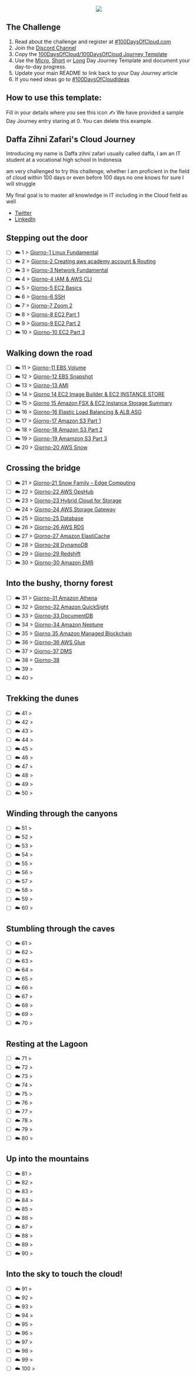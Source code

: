 <p align="center">
  <img src="banner.png">
</p>

## The Challenge
1. Read about the challenge and register at [#100DaysOfCloud.com](https://100DaysOfCloud.com)
2. Join the [Discord Channel](https://discord.gg/c6Db8nY)
3. Copy the [100DaysOfCloud/100DaysOfCloud Journey Template](https://github.com/100DaysOfCloud/100DaysOfCloud/generate)
4. Use the [Micro](Templates/000-DAY-ARTICLE-MICRO-TEMPLATE.md), [Short](Templates/001-DAY-ARTICLE-SHORT-TEMPLATE.md) or [Long](Templates/002-DAY-ARTICLE-LONG-TEMPLATE.md) Day Journey Template and document your day-to-day progress.
5. Update your main README to link back to your Day Journey article
4. If you need ideas go to [#100DaysOfCloudIdeas](https://github.com/100DaysOfCloud/100DaysOfCloudIdeas)

## How to use this template:
Fill in your details where you see this icon ✍️
We have provided a sample Day Journey entry staring at 0. You can delete this example.

## Daffa Zihni Zafari's Cloud Journey

Introducing my name is Daffa zihni zafari usually called daffa, I am an IT student at a vocational high school in Indonesia

 am very challenged to try this challenge, whether I am proficient in the field of cloud within 100 days or even before 100 days no one knows for sure I will struggle

My final goal is to master all knowledge in IT including in the Cloud field as well

- [ Twitter](https://twitter.com/panggilajadappa)
- [LinkedIn](inkedin.com/in/daffa-zihni-057258249/)

## Stepping out the door

- [ ] ☁️ 1 > [Giorno-1 Linux Fundamental ](Journey/001/Readme.md)
- [ ] ☁️ 2 > [Giorno-2 Creating aws academy account & Routing](Journey/002/Readme.md)
- [ ] ☁️ 3 > [Giorno-3 Network Fundamental  ](Journey/003/Readme.md)
- [ ] ☁️ 4 > [Giorno-4 IAM & AWS CLI](Journey/004/Readme.md)
- [ ] ☁️ 5 > [Giorno-5 EC2 Basics](Journey/005/Readme.md)
- [ ] ☁️ 6 > [Giorno-6 SSH ](Journey/006/Readme.md)
- [ ] ☁️ 7 > [Giorno-7 Zoom 2 ](Journey/007/Readme.md)
- [ ] ☁️ 8 > [Giorno-8 EC2 Part 1](Journey/008/Readme.md)
- [ ] ☁️ 9 > [Giorno-9 EC2 Part 2](Journey/009/Readme.md)
- [ ] ☁️ 10 > [Giorno-10 EC2 Part 3](Journey/010/Readme.md)

## Walking down the road

- [ ] ☁️ 11 > [Giorno-11 EBS Volume](Journey/011/Readme.md)
- [ ] ☁️ 12 > [Giorno-12 EBS Snapshot](Journey/012/Readme.md)
- [ ] ☁️ 13 > [Giorno-13 AMI](Journey/013/Readme.md)
- [ ] ☁️ 14 > [Giorno 14 EC2 Image Builder & EC2 INSTANCE STORE](Journey/014/Readme.md)
- [ ] ☁️ 15 > [Giorno 15 Amazon FSX & EC2 Instance Storage
 Summary](Journey/015/Readme.md)
- [ ] ☁️ 16 > [Giorno-16 Elastic Load Balancing & ALB,ASG](Journey/016/Readme.md)
- [ ] ☁️ 17 > [Giorno-17 Amazon S3 Part 1](Journey/017/Readme.md)
- [ ] ☁️ 18 > [Giorno-18 Amazon S3 Part 2](Journey/018/Readme.md)
- [ ] ☁️ 19 > [Giorno-19 Amamzon S3 Part 3](Journey/019/Readme.md)
- [ ] ☁️ 20 > [Giorno-20 AWS Snow](Journey/020/Readme.md)

## Crossing the bridge

- [ ] ☁️ 21 > [Giorno-21 Snow Family – Edge Computing ](Journey/021/Readme.md)
- [ ] ☁️ 22 > [Giorno-22 AWS OpsHub](Journey/022/Readme.md)
- [ ] ☁️ 23 > [Giorno-23 Hybrid Cloud for Storage ](Journey/023/Readme.md)
- [ ] ☁️ 24 > [Giorno-24 AWS Storage Gateway](Journey/024/Readme.md)
- [ ] ☁️ 25 > [Giorno-25 Database ](Journey/025/Readme.md)
- [ ] ☁️ 26 > [Giorno-26 AWS RDS](Journey/026/Readme.md)
- [ ] ☁️ 27 > [Giorno-27 Amazon ElastiCache  ](Journey/027/Readme.md)
- [ ] ☁️ 28 > [Giorno-28 DynamoDB](Journey/028/Readme.md)
- [ ] ☁️ 29 > [Giorno-29 Redshift](Journey/029/Readme.md)
- [ ] ☁️ 30 > [Giorno-30 Amazon EMR](Journey/030/Readme.md)

## Into the bushy, thorny forest

- [ ] ☁️ 31 > [Giorno-31 Amazon Athena ](Journey/031/Readme.md)
- [ ] ☁️ 32 > [Giorno-32 Amazon QuickSight](Journey/032/Readme.md)
- [ ] ☁️ 33 > [Giorno-33 DocumentDB](Journey/033/Readme.md)
- [ ] ☁️ 34 > [Giorno-34 Amazon Neptune](Journey/034/Readme.md)
- [ ] ☁️ 35 > [Giorno 35 Amazon Managed Blockchain](Journey/035/Readme.md)
- [ ] ☁️ 36 > [Giorno-36  AWS Glue](Journey/036/Readme.md)
- [ ] ☁️ 37 > [Giorno-37 DMS ](Journey/037/Readme.md)
- [ ] ☁️ 38 > [Giorno-38 ](Journey/038/Readme.md)
- [ ] ☁️ 39 > [](Journey/039/Readme.md)
- [ ] ☁️ 40 > [](Journey/040/Readme.md)

## Trekking the dunes

- [ ] ☁️ 41 > [](Journey/041/Readme.md)
- [ ] ☁️ 42 > [](Journey/042/Readme.md)
- [ ] ☁️ 43 > [](Journey/043/Readme.md)
- [ ] ☁️ 44 > [](Journey/044/Readme.md)
- [ ] ☁️ 45 > [](Journey/045/Readme.md)
- [ ] ☁️ 46 > [](Journey/046/Readme.md)
- [ ] ☁️ 47 > [](Journey/047/Readme.md)
- [ ] ☁️ 48 > [](Journey/048/Readme.md)
- [ ] ☁️ 49 > [](Journey/049/Readme.md)
- [ ] ☁️ 50 > [](Journey/050/Readme.md)

## Winding through the canyons

- [ ] ☁️ 51 > [](Journey/051/Readme.md)
- [ ] ☁️ 52 > [](Journey/052/Readme.md)
- [ ] ☁️ 53 > [](Journey/053/Readme.md)
- [ ] ☁️ 54 > [](Journey/054/Readme.md)
- [ ] ☁️ 55 > [](Journey/055/Readme.md)
- [ ] ☁️ 56 > [](Journey/056/Readme.md)
- [ ] ☁️ 57 > [](Journey/057/Readme.md)
- [ ] ☁️ 58 > [](Journey/058/Readme.md)
- [ ] ☁️ 59 > [](Journey/059/Readme.md)
- [ ] ☁️ 60 > [](Journey/060/Readme.md)

## Stumbling through the caves

- [ ] ☁️ 61 > [](Journey/061/Readme.md)
- [ ] ☁️ 62 > [](Journey/062/Readme.md)
- [ ] ☁️ 63 > [](Journey/063/Readme.md)
- [ ] ☁️ 64 > [](Journey/064/Readme.md)
- [ ] ☁️ 65 > [](Journey/065/Readme.md)
- [ ] ☁️ 66 > [](Journey/066/Readme.md)
- [ ] ☁️ 67 > [](Journey/067/Readme.md)
- [ ] ☁️ 68 > [](Journey/068/Readme.md)
- [ ] ☁️ 69 > [](Journey/069/Readme.md)
- [ ] ☁️ 70 > [](Journey/070/Readme.md)

## Resting at the Lagoon

- [ ] ☁️ 71 > [](Journey/071/Readme.md)
- [ ] ☁️ 72 > [](Journey/072/Readme.md)
- [ ] ☁️ 73 > [](Journey/073/Readme.md)
- [ ] ☁️ 74 > [](Journey/074/Readme.md)
- [ ] ☁️ 75 > [](Journey/075/Readme.md)
- [ ] ☁️ 76 > [](Journey/076/Readme.md)
- [ ] ☁️ 77 > [](Journey/077/Readme.md)
- [ ] ☁️ 78 > [](Journey/078/Readme.md)
- [ ] ☁️ 79 > [](Journey/079/Readme.md)
- [ ] ☁️ 80 > [](Journey/080/Readme.md)

## Up into the mountains

- [ ] ☁️ 81 > [](Journey/081/Readme.md)
- [ ] ☁️ 82 > [](Journey/082/Readme.md)
- [ ] ☁️ 83 > [](Journey/083/Readme.md)
- [ ] ☁️ 84 > [](Journey/084/Readme.md)
- [ ] ☁️ 85 > [](Journey/085/Readme.md)
- [ ] ☁️ 86 > [](Journey/086/Readme.md)
- [ ] ☁️ 87 > [](Journey/087/Readme.md)
- [ ] ☁️ 88 > [](Journey/088/Readme.md)
- [ ] ☁️ 89 > [](Journey/089/Readme.md)
- [ ] ☁️ 90 > [](Journey/090/Readme.md)

## Into the sky to touch the cloud!

- [ ] ☁️ 91 > [](Journey/091/Readme.md)
- [ ] ☁️ 92 > [](Journey/092/Readme.md)
- [ ] ☁️ 93 > [](Journey/093/Readme.md)
- [ ] ☁️ 94 > [](Journey/094/Readme.md)
- [ ] ☁️ 95 > [](Journey/095/Readme.md)
- [ ] ☁️ 96 > [](Journey/096/Readme.md)
- [ ] ☁️ 97 > [](Journey/097/Readme.md)
- [ ] ☁️ 98 > [](Journey/098/Readme.md)
- [ ] ☁️ 99 > [](Journey/099/Readme.md)
- [ ] ☁️ 100 > [](Journey/100/Readme.md)
